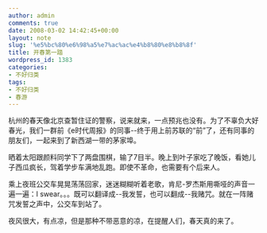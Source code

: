 ```yaml
---
author: admin
comments: true
date: 2008-03-02 14:42:45+00:00
layout: note
slug: '%e5%bc%80%e6%98%a5%e7%ac%ac%e4%b8%80%e8%b8%8f'
title: 开春第一踏
wordpress_id: 1383
categories:
- 不好归类
tags:
- 不好归类
- 春游
---
```


杭州的春天像北京查暂住证的警察，说来就来，一点预兆也没有。为了不辜负大好春光，我们一群前《e时代周报》的同事--终于用上前苏联的“前”了，还有同事的朋友们，一起来到了新西湖一带的茅家埠。

晒着太阳跟颜料同学下了两盘围棋，输了7目半。晚上到叶子家吃了晚饭，看她儿子西瓜疯长，驾着学步车满地乱跑。即使不革命，也需要有个后来人。

乘上夜班公交车晃晃荡荡回家，迷迷糊糊听着老歌，肯尼-罗杰斯用嘶哑的声音一遍一遍：I swear。。。既可以翻译成--我发誓，也可以翻成--我赌咒。就在一阵赌咒发誓之声中，公交车到站了。

夜风很大，有点凉，但是那种不带恶意的凉，在提醒人们，春天真的来了。



